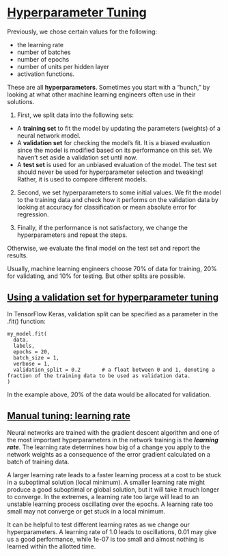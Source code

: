 # [Hyperparameter Tuning](https://www.codecademy.com/paths/build-deep-learning-models-with-tensorflow/tracks/dlsp-getting-started-with-tensorflow/modules/dlsp-implementing-neural-networks/lessons/hyperparameter-tuning-neural/exercises/introduction-hyperparameter-tuning)
Previously, we chose certain values for the following:
* the learning rate
* number of batches
* number of epochs
* number of units per hidden layer
* activation functions.

These are all **hyperparameters**. Sometimes you start with a “hunch,” by looking at what other machine learning engineers often use in their solutions.

1. First, we split data into the following sets:
* A **training set** to fit the model by updating the parameters (weights) of a neural network model. 
* A **validation set** for checking the model’s fit. It is a biased evaluation since the model is modified based on its performance on this set. We haven’t set aside a validation set until now.
* A **test set** is used for an unbiased evaluation of the model. The test set should never be used for hyperparameter selection and tweaking! Rather, it is used to compare different models.

2. Second, we set hyperparameters to some initial values.
We fit the model to the training data and check how it performs on the validation data by looking at accuracy for classification or mean absolute error for regression. 

3. Finally, if the performance is not satisfactory, we change the hyperparameters and repeat the steps. 

Otherwise, we evaluate the final model on the test set and report the results.

Usually, machine learning engineers choose 70% of data for training, 20% for validating, and 10% for testing. But other splits are possible.

## [Using a validation set for hyperparameter tuning](https://www.codecademy.com/paths/build-deep-learning-models-with-tensorflow/tracks/dlsp-getting-started-with-tensorflow/modules/dlsp-implementing-neural-networks/lessons/hyperparameter-tuning-neural/exercises/validation-hyperparam-tuning)
In TensorFlow Keras, validation split can be specified as a parameter in the .fit() function:
```
my_model.fit(
  data, 
  labels, 
  epochs = 20, 
  batch_size = 1, 
  verbose = 1,  
  validation_split = 0.2       # a float between 0 and 1, denoting a fraction of the training data to be used as validation data.
)
```
In the example above, 20% of the data would be allocated for validation.

## [Manual tuning: learning rate](https://www.codecademy.com/paths/build-deep-learning-models-with-tensorflow/tracks/dlsp-getting-started-with-tensorflow/modules/dlsp-implementing-neural-networks/lessons/hyperparameter-tuning-neural/exercises/manual-learning-rate)
Neural networks are trained with the gradient descent algorithm and one of the most important hyperparameters in the network training is the ***learning rate***. 
The learning rate determines how big of a change you apply to the network weights as a consequence of the error gradient calculated on a batch of training data.

A larger learning rate leads to a faster learning process at a cost to be stuck in a suboptimal solution (local minimum). 
A smaller learning rate might produce a good suboptimal or global solution, but it will take it much longer to converge.
In the extremes, a learning rate too large will lead to an unstable learning process oscillating over the epochs. 
A learning rate too small may not converge or get stuck in a local minimum.

It can be helpful to test different learning rates as we change our hyperparameters. 
A learning rate of 1.0 leads to oscillations, 0.01 may give us a good performance, while 1e-07 is too small and almost nothing is learned within the allotted time.
